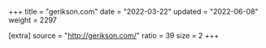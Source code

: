 +++
title = "gerikson.com"
date = "2022-03-22"
updated = "2022-06-08"
weight = 2297

[extra]
source = "http://gerikson.com/"
ratio = 39
size = 2
+++

